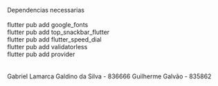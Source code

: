 Dependencias necessarias
<br><br>
flutter pub add google_fonts<br>
flutter pub add top_snackbar_flutter<br>
flutter pub add flutter_speed_dial<br>
flutter pub add validatorless<br>
flutter pub add provider<br>
<br><br>
Gabriel Lamarca Galdino da Silva - 836666
Guilherme Galvão - 835862
